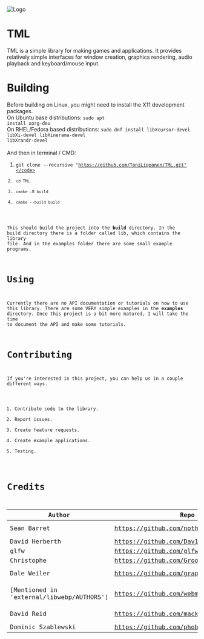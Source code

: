![Logo](https://user-images.githubusercontent.com/86045205/139578779-10c9f5cc-1185-4a45-a500-09b9c02be1ff.png)
  
# TML
TML is a simple library for making games and applications. It provides relatively simple interfaces for window creation, graphics rendering, audio playback and keyboard/mouse input. 

# Building
Before building on Linux, you might need to install the X11 development packages.<br>
On Ubuntu base distributions: <code>sudo apt install xorg-dev</code><br>
On RHEL/Fedora based distributions:
<code>sudo dnf install libXcursor-devel libXi-devel libXinerama-devel libXrandr-devel</code><br><br>
And then in terminal / CMD:<br>
1. <code>git clone --recursive "https://github.com/ToniLipponen/TML.git"</code><br>
2. <code>cd TML</code><br>
3. <code>cmake -B build</code><br>
4. <code>cmake --build build</code><br>

This should build the project into the <b>build</b> directory. In the build directory there is a folder called lib, which contains the library file. And in the examples folder there are some small example programs.

# Using
Currently there are no API documentation or tutorials on how to use this library. There are some VERY simple examples in the <b>examples</b> directory. Once this project is a bit more matured, I will take the time to document the API and make some tutorials.

# Contributing
If you're interested in this project, you can help us in a couple different ways. 
1. Contribute code to the library.
2. Report issues.
3. Create feature requests.
4. Create example applications.
5. Testing.

# Credits
|Author|Repo|Library|License|
|------|----|---|-------|
|Sean Barret|https://github.com/nothings/stb|stb libraries|Public Domain|
|David Herberth|https://github.com/Dav1dde/glad|glad|MIT|
|glfw|https://github.com/glfw/glfw|glfw|Zlib|
|Christophe|https://github.com/Groovounet/glm|glm|MIT|
|Dale Weiler|https://github.com/graphitemaster/incbin|incbin|Unlicense License|
|[Mentioned in 'external/libwebp/AUTHORS']|https://github.com/webmproject/libwebp/|libwebp|BSD 3-clause License|
|David Reid|https://github.com/mackron/miniaudio|miniaudio|Public Domain|
|Dominic Szablewski|https://github.com/phoboslab/pl_mpeg|pl_mpeg|MIT|
